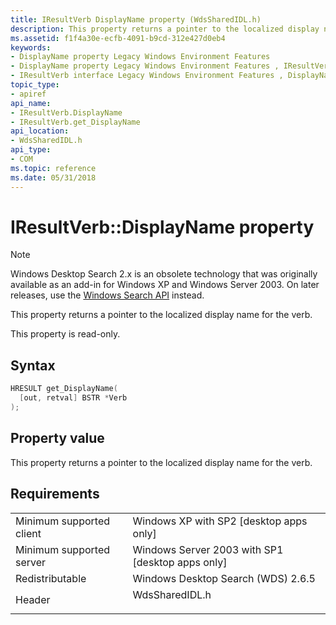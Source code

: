 ```yaml
---
title: IResultVerb DisplayName property (WdsSharedIDL.h)
description: This property returns a pointer to the localized display name for the verb.
ms.assetid: f1f4a30e-ecfb-4091-b9cd-312e427d0eb4
keywords:
- DisplayName property Legacy Windows Environment Features
- DisplayName property Legacy Windows Environment Features , IResultVerb interface
- IResultVerb interface Legacy Windows Environment Features , DisplayName property
topic_type:
- apiref
api_name:
- IResultVerb.DisplayName
- IResultVerb.get_DisplayName
api_location:
- WdsSharedIDL.h
api_type:
- COM
ms.topic: reference
ms.date: 05/31/2018
---
```


# IResultVerb::DisplayName property

> [!NOTE]
> Windows Desktop Search 2.x is an obsolete technology that was originally available as an add-in for Windows XP and Windows Server 2003. On later releases, use the [Windows Search API](../search/-search-reference-entry-page.md) instead. 

This property returns a pointer to the localized display name for the verb.

This property is read-only.

## Syntax


```C++
HRESULT get_DisplayName(
  [out, retval] BSTR *Verb
);
```



## Property value

This property returns a pointer to the localized display name for the verb.

## Requirements



|                                     |                                                                                           |
|-------------------------------------|-------------------------------------------------------------------------------------------|
| Minimum supported client<br/> | Windows XP with SP2 \[desktop apps only\]<br/>                                      |
| Minimum supported server<br/> | Windows Server 2003 with SP1 \[desktop apps only\]<br/>                             |
| Redistributable<br/>          | Windows Desktop Search (WDS) 2.6.5<br/>                                             |
| Header<br/>                   | <dl> <dt>WdsSharedIDL.h</dt> </dl> |



 

 





